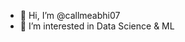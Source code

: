 - 👋 Hi, I’m @callmeabhi07
- 👀 I’m interested in Data Science & ML

<!---
callmeabhi07/callmeabhi07 is a ✨ special ✨ repository because its `README.md` (this file) appears on your GitHub profile.
You can click the Preview link to take a look at your changes.
--->
